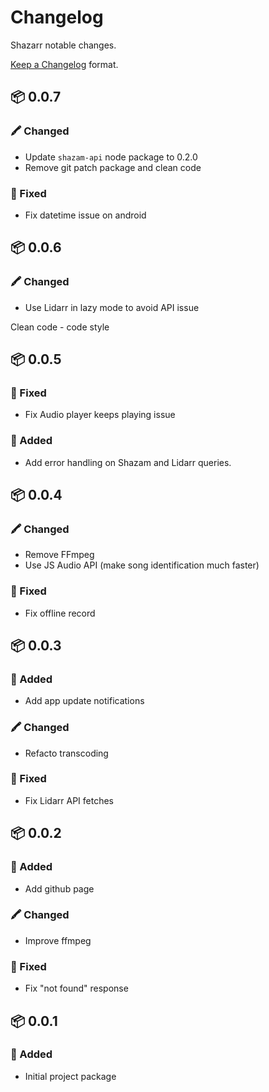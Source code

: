 # Changelog
Shazarr notable changes.

[Keep a Changelog](http://keepachangelog.com/en/1.0.0/) format.

## 📦 0.0.7
### 🖍 Changed
* Update `shazam-api` node package to 0.2.0
* Remove git patch package and clean code
### 🐛 Fixed
* Fix datetime issue on android

## 📦 0.0.6
### 🖍 Changed
* Use Lidarr in lazy mode to avoid API issue

Clean code - code style

## 📦 0.0.5
### 🐛 Fixed
* Fix Audio player keeps playing issue
### 🚀 Added
* Add error handling on Shazam and Lidarr queries.

## 📦 0.0.4
### 🖍 Changed
* Remove FFmpeg
* Use JS Audio API (make song identification much faster)
### 🐛 Fixed
* Fix offline record

## 📦 0.0.3
### 🚀 Added
* Add app update notifications
### 🖍 Changed
* Refacto transcoding
### 🐛 Fixed
* Fix Lidarr API fetches

## 📦 0.0.2
### 🚀 Added
* Add github page
### 🖍 Changed
* Improve ffmpeg
### 🐛 Fixed
* Fix "not found" response

## 📦 0.0.1
### 🚀 Added
* Initial project package
